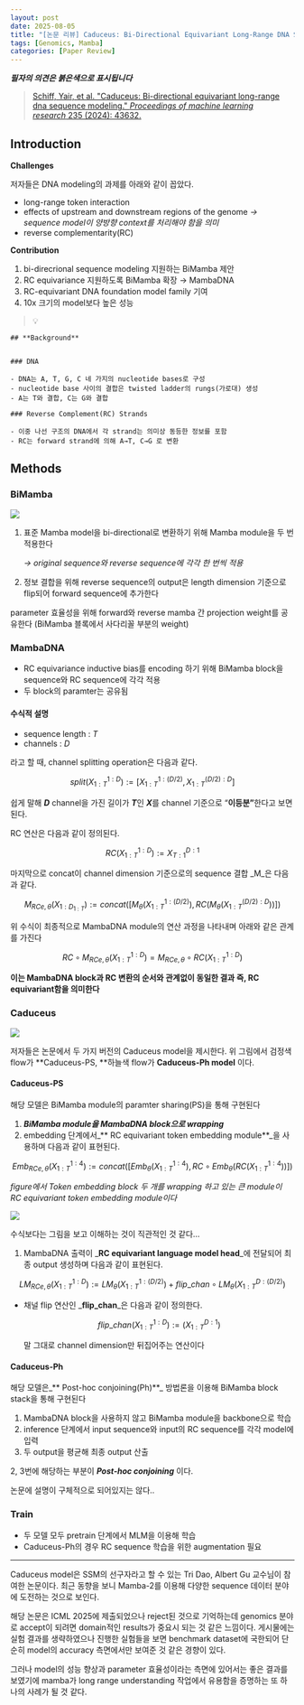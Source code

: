 ```yaml
---
layout: post
date: 2025-08-05
title: "[논문 리뷰] Caduceus: Bi-Directional Equivariant Long-Range DNA Sequence Modeling"
tags: [Genomics, Mamba]
categories: [Paper Review]
---
```


<span class="notion-red">_**필자의 의견은 붉은색으로 표시됩니다**_</span>


> [Schiff, Yair, et al. "Caduceus: Bi-directional equivariant long-range dna sequence modeling." ](https://pmc.ncbi.nlm.nih.gov/articles/PMC12189541/)[_Proceedings of machine learning research_](https://pmc.ncbi.nlm.nih.gov/articles/PMC12189541/)[ 235 (2024): 43632.](https://pmc.ncbi.nlm.nih.gov/articles/PMC12189541/)



## Introduction


**Challenges**


저자들은 DNA modeling의 과제를 아래와 같이 꼽았다.

- long-range token interaction
- effects of upstream and downstream regions of the genome 
_→ sequence model이 양방향 context를 처리해야 함을 의미_
- reverse complementarity(RC)

**Contribution**

1. bi-direcrional sequence modeling 지원하는 BiMamba 제안
1. RC equivariance 지원하도록 BiMamba 확장 → MambaDNA
1. RC-equivariant DNA foundation model family 기여
1. 10x 크기의 model보다 높은 성능

> 💡 


	## **Background**


	### DNA

	- DNA는 A, T, G, C 네 가지의 nucleotide bases로 구성
	- nucleotide base 사이의 결합은 twisted ladder의 rungs(가로대) 생성
	- A는 T와 결합, C는 G와 결합

	### Reverse Complement(RC) Strands

	- 이중 나선 구조의 DNA에서 각 strand는 의미상 동등한 정보를 포함
	- RC는 forward strand에 의해 A→T, C→G 로 변환


## Methods



### BiMamba


![](https://prod-files-secure.s3.us-west-2.amazonaws.com/542b861c-36a8-4051-84e5-8804b6728dba/2c247d59-7815-4980-99f0-8f0d21f445a7/image.png?X-Amz-Algorithm=AWS4-HMAC-SHA256&X-Amz-Content-Sha256=UNSIGNED-PAYLOAD&X-Amz-Credential=ASIAZI2LB4667MKSU3FZ%2F20250819%2Fus-west-2%2Fs3%2Faws4_request&X-Amz-Date=20250819T004037Z&X-Amz-Expires=3600&X-Amz-Security-Token=IQoJb3JpZ2luX2VjEGcaCXVzLXdlc3QtMiJGMEQCIDTnG2YeF%2Bi6M2sYTuIDyodF1xYKmzBpcyqkTo9J4NoVAiBfFYUHwDUWBmpNf7H4avPvxFYfJl8s7oFwIHeNbF6B5iqIBAiw%2F%2F%2F%2F%2F%2F%2F%2F%2F%2F8BEAAaDDYzNzQyMzE4MzgwNSIMWpdLwbXjPSz4R3FkKtwD4vY2CeIboa3I62p32qoWRfaZ6lj%2BpPfgrgQlYU6eAGoVjsR%2F3EbBapfF5dgJ55U%2BX2RUUOPmAZIs6nqUZMpcN2gKrSAPZ3Tr%2F7QfbG56GKwRv4b%2F6tr%2FJRwBZ2le9%2B%2FdLjVen1tLrUnW7kcj914A1OSKTQyIjbYdqCbTUZuvITF%2FiX0OmDnBVVGtScDLdPk6AG8IZ9LK4YgN%2FVHRqQ8Qbw8hOsRPg4sCinG6orvLGaNCKGE%2F8%2FMe19vtHwuVNEGVWbLJ4lXMzgDH82YI6l8A6JFhQwQoWynKAPSv3h6vKdsjy5ac%2BBNbMN2E%2BGeyL1%2FoPCahJu3%2FyPTWeLPYBoM33YNf%2BG6Dc96p%2FV2NVvoYAnvXY%2FKkcbuqceaCvCQRtlsdRU6DaoMjPc8UTMnPasfB%2Bu9wOh6LKUqght00V1InVnupOm8tMctG1qyVkBMiRByulfTkFGiGvS1oGpmBDvf4%2B2whGb7jLt8G0PjPR7qXB9gm0oGD%2BXh7z5KP2woJ49%2BbqUDh9vehvWA4EHmN1EYSBb%2F8oDYMSKSKUy5QpDOYENLm3KmWXm4JNBekSAUNSrZEKnNXSTBOPh2tnugUC7SBDkGjsa9QW1%2FchqVWEFEVDZZcoUadimagNWetE5Iw3OeOxQY6pgHLmHWzQUypZB59fHt1awU%2FEzAblU4xAx4u%2Fp%2B2Ev7UdjSLV0apLQvNWSCnmKrgh5apEdkc1%2FDiqs%2B%2BpnKTYHqaeH0MQ6j1gGuxq3mjvuUtOa4fspKichDlOw6iTQb4e%2FHsrHJhSuhP%2FLTpBAo7cfUYrg4hscmdOr0uXvGdlAzOL7oUYBdU%2FbIs8DvvMeQd0e%2FOu%2BzwLfngHAgUPu3LGygo55%2FWyx41&X-Amz-Signature=2c4fca101a05ac92e37b6ee0ccf6d5e98609a3fa5f1a5c55db8e4c8f33316a2f&X-Amz-SignedHeaders=host&x-amz-checksum-mode=ENABLED&x-id=GetObject)

1. 표준 Mamba model을 bi-directional로 변환하기 위해 Mamba module을 두 번 적용한다

	_→ original sequence와 reverse sequence에 각각 한 번씩 적용_

1. 정보 결합을 위해 reverse sequence의 output은 length dimension 기준으로 flip되어 forward sequence에 추가한다

parameter 효율성을 위해 forward와 reverse mamba 간 projection weight를 공유한다 (BiMamba 블록에서 사다리꼴 부분의 weight)



### MambaDNA

- RC equivariance inductive bias를 encoding 하기 위해 BiMamba block을 sequence와 RC sequence에 각각 적용
- 두 block의 paramter는 공유됨


#### 수식적 설명

- sequence length : _T_
- channels : _D_

라고 할 때,  channel splitting operation은 다음과 같다.


$$
split(X^{1:D}_{1:T}):=[X^{1:(D/2)}_{1:T},X^{(D/2):D}_{1:T}]
$$


<span class="notion-red">쉽게 말해 </span><span class="notion-red">_**D**_</span><span class="notion-red"> channel을 가진 길이가 </span><span class="notion-red">_**T**_</span><span class="notion-red">인 </span><span class="notion-red">_**X**_</span><span class="notion-red">를 channel 기준으로 “</span><span class="notion-red">**이등분”**</span><span class="notion-red">한다고 보면 된다.</span>


RC 연산은 다음과 같이 정의된다.


$$
RC(X^{1:D}_{1:T}):=X^{D:1}_{T:1}
$$


마지막으로 concat이 channel dimension 기준으로의 sequence 결합 _M_은 다음과 같다.


$$
M_{RCe,\theta}(X_{1:D_{1:T}}):=concat([M_{\theta}(X^{1:(D/2)}_{1:T}),RC(M_{\theta}(X^{(D/2):D}_{1:T}))])
$$


위 수식이 최종적으로 MambaDNA module의 연산 과정을 나타내며 아래와 같은 관계를 가진다


$$
RC\circ M_{RCe,\theta}(X^{1:D}_{1:T}) = M_{RCe,\theta} \circ RC(X^{1:D}_{1:T})
$$


**이는 MambaDNA block과 RC 변환의 순서와 관계없이 동일한 결과 즉, RC equivariant함을 의미한다**



### Caduceus


![](https://prod-files-secure.s3.us-west-2.amazonaws.com/542b861c-36a8-4051-84e5-8804b6728dba/f94a60d7-8145-473b-aef9-7c68d3ec604a/image.png?X-Amz-Algorithm=AWS4-HMAC-SHA256&X-Amz-Content-Sha256=UNSIGNED-PAYLOAD&X-Amz-Credential=ASIAZI2LB4667MKSU3FZ%2F20250819%2Fus-west-2%2Fs3%2Faws4_request&X-Amz-Date=20250819T004038Z&X-Amz-Expires=3600&X-Amz-Security-Token=IQoJb3JpZ2luX2VjEGcaCXVzLXdlc3QtMiJGMEQCIDTnG2YeF%2Bi6M2sYTuIDyodF1xYKmzBpcyqkTo9J4NoVAiBfFYUHwDUWBmpNf7H4avPvxFYfJl8s7oFwIHeNbF6B5iqIBAiw%2F%2F%2F%2F%2F%2F%2F%2F%2F%2F8BEAAaDDYzNzQyMzE4MzgwNSIMWpdLwbXjPSz4R3FkKtwD4vY2CeIboa3I62p32qoWRfaZ6lj%2BpPfgrgQlYU6eAGoVjsR%2F3EbBapfF5dgJ55U%2BX2RUUOPmAZIs6nqUZMpcN2gKrSAPZ3Tr%2F7QfbG56GKwRv4b%2F6tr%2FJRwBZ2le9%2B%2FdLjVen1tLrUnW7kcj914A1OSKTQyIjbYdqCbTUZuvITF%2FiX0OmDnBVVGtScDLdPk6AG8IZ9LK4YgN%2FVHRqQ8Qbw8hOsRPg4sCinG6orvLGaNCKGE%2F8%2FMe19vtHwuVNEGVWbLJ4lXMzgDH82YI6l8A6JFhQwQoWynKAPSv3h6vKdsjy5ac%2BBNbMN2E%2BGeyL1%2FoPCahJu3%2FyPTWeLPYBoM33YNf%2BG6Dc96p%2FV2NVvoYAnvXY%2FKkcbuqceaCvCQRtlsdRU6DaoMjPc8UTMnPasfB%2Bu9wOh6LKUqght00V1InVnupOm8tMctG1qyVkBMiRByulfTkFGiGvS1oGpmBDvf4%2B2whGb7jLt8G0PjPR7qXB9gm0oGD%2BXh7z5KP2woJ49%2BbqUDh9vehvWA4EHmN1EYSBb%2F8oDYMSKSKUy5QpDOYENLm3KmWXm4JNBekSAUNSrZEKnNXSTBOPh2tnugUC7SBDkGjsa9QW1%2FchqVWEFEVDZZcoUadimagNWetE5Iw3OeOxQY6pgHLmHWzQUypZB59fHt1awU%2FEzAblU4xAx4u%2Fp%2B2Ev7UdjSLV0apLQvNWSCnmKrgh5apEdkc1%2FDiqs%2B%2BpnKTYHqaeH0MQ6j1gGuxq3mjvuUtOa4fspKichDlOw6iTQb4e%2FHsrHJhSuhP%2FLTpBAo7cfUYrg4hscmdOr0uXvGdlAzOL7oUYBdU%2FbIs8DvvMeQd0e%2FOu%2BzwLfngHAgUPu3LGygo55%2FWyx41&X-Amz-Signature=ab6f0d3635d4b10e2b7bedce8754c86ab5dc2c01859cab808d4d0a5a3f94af1f&X-Amz-SignedHeaders=host&x-amz-checksum-mode=ENABLED&x-id=GetObject)


저자들은 논문에서 두 가지 버전의 Caduceus model을 제시한다. 위 그림에서 검정색 flow가 **Caduceus-PS, **하늘색 flow가 **Caduceus-Ph model** 이다.



#### Caduceus-PS


해당 모델은 BiMamba module의 paramter sharing(PS)을 통해 구현된다

1. _**BiMamba module을 MambaDNA block으로 wrapping**_
1. embedding 단계에서_** RC equivariant token embedding module**_을 사용하며 다음과 같이 표현된다.

$$
Emb_{RCe,\theta}(X^{1:4}_{1:T}):=concat([Emb_{\theta}(X^{1:4}_{1:T}),RC \circ Emb_{\theta}(RC(X^{1:4}_{1:T}))])
$$


_figure에서 Token embedding block 두 개를 wrapping 하고 있는 큰 module이 RC equivariant token embedding module이다_


![](https://prod-files-secure.s3.us-west-2.amazonaws.com/542b861c-36a8-4051-84e5-8804b6728dba/b175e4da-71eb-4e91-8c23-a06dabe673c9/image.png?X-Amz-Algorithm=AWS4-HMAC-SHA256&X-Amz-Content-Sha256=UNSIGNED-PAYLOAD&X-Amz-Credential=ASIAZI2LB4667MKSU3FZ%2F20250819%2Fus-west-2%2Fs3%2Faws4_request&X-Amz-Date=20250819T004038Z&X-Amz-Expires=3600&X-Amz-Security-Token=IQoJb3JpZ2luX2VjEGcaCXVzLXdlc3QtMiJGMEQCIDTnG2YeF%2Bi6M2sYTuIDyodF1xYKmzBpcyqkTo9J4NoVAiBfFYUHwDUWBmpNf7H4avPvxFYfJl8s7oFwIHeNbF6B5iqIBAiw%2F%2F%2F%2F%2F%2F%2F%2F%2F%2F8BEAAaDDYzNzQyMzE4MzgwNSIMWpdLwbXjPSz4R3FkKtwD4vY2CeIboa3I62p32qoWRfaZ6lj%2BpPfgrgQlYU6eAGoVjsR%2F3EbBapfF5dgJ55U%2BX2RUUOPmAZIs6nqUZMpcN2gKrSAPZ3Tr%2F7QfbG56GKwRv4b%2F6tr%2FJRwBZ2le9%2B%2FdLjVen1tLrUnW7kcj914A1OSKTQyIjbYdqCbTUZuvITF%2FiX0OmDnBVVGtScDLdPk6AG8IZ9LK4YgN%2FVHRqQ8Qbw8hOsRPg4sCinG6orvLGaNCKGE%2F8%2FMe19vtHwuVNEGVWbLJ4lXMzgDH82YI6l8A6JFhQwQoWynKAPSv3h6vKdsjy5ac%2BBNbMN2E%2BGeyL1%2FoPCahJu3%2FyPTWeLPYBoM33YNf%2BG6Dc96p%2FV2NVvoYAnvXY%2FKkcbuqceaCvCQRtlsdRU6DaoMjPc8UTMnPasfB%2Bu9wOh6LKUqght00V1InVnupOm8tMctG1qyVkBMiRByulfTkFGiGvS1oGpmBDvf4%2B2whGb7jLt8G0PjPR7qXB9gm0oGD%2BXh7z5KP2woJ49%2BbqUDh9vehvWA4EHmN1EYSBb%2F8oDYMSKSKUy5QpDOYENLm3KmWXm4JNBekSAUNSrZEKnNXSTBOPh2tnugUC7SBDkGjsa9QW1%2FchqVWEFEVDZZcoUadimagNWetE5Iw3OeOxQY6pgHLmHWzQUypZB59fHt1awU%2FEzAblU4xAx4u%2Fp%2B2Ev7UdjSLV0apLQvNWSCnmKrgh5apEdkc1%2FDiqs%2B%2BpnKTYHqaeH0MQ6j1gGuxq3mjvuUtOa4fspKichDlOw6iTQb4e%2FHsrHJhSuhP%2FLTpBAo7cfUYrg4hscmdOr0uXvGdlAzOL7oUYBdU%2FbIs8DvvMeQd0e%2FOu%2BzwLfngHAgUPu3LGygo55%2FWyx41&X-Amz-Signature=77e69694c3fb93364474531e3d4ed0e2689fbf5e1af4ddfc8727892ec6f51392&X-Amz-SignedHeaders=host&x-amz-checksum-mode=ENABLED&x-id=GetObject)


<span class="notion-red">수식보다는 그림을 보고 이해하는 것이 직관적인 것 같다…</span>

1. MambaDNA 출력이 _**RC equivariant language model head**_에 전달되어 최종 output 생성하며 다음과 같이 표현된다.

$$
LM_{RCe,\theta}(X^{1:D}_{1:T}):= LM_{\theta}(X^{1:(D/2)}_{1:T})+flip\_chan\circ LM_{\theta}(X^{D:(D/2)}_{1:T})
$$

- 채널 flip 연산인 _**flip\_chan**_은 다음과 같이 정의한다.

	$$
	flip\_chan(X^{1:D}_{1:T}):=(X^{D:1}_{1:T})
	$$


	말 그대로 channel dimension만 뒤집어주는 연산이다



#### Caduceus-Ph


해당 모델은_** Post-hoc conjoining(Ph)**_ 방법론을 이용해 BiMamba block stack을 통해 구현된다

1. MambaDNA block을 사용하지 않고 BiMamba module을 backbone으로 학습
1. inference 단계에서 input sequence와 input의 RC sequence를 각각 model에 입력
1. 두 output을 평균해 최종 output 산출

2, 3번에 해당하는 부분이 _**Post-hoc conjoining**_ 이다.


<span class="notion-red">논문에 설명이 구체적으로 되어있지는 않다..</span>



### Train

- 두 모델 모두 pretrain 단계에서 MLM을 이용해 학습
- Caduceus-Ph의 경우 RC sequence 학습을 위한 augmentation 필요

---


<span class="notion-red">Caduceus model은 SSM의 선구자라고 할 수 있는 Tri Dao, Albert Gu 교수님이 참여한 논문이다. 최근 동향을 보니 Mamba-2를 이용해 다양한 sequence 데이터 분야에 도전하는 것으로 보인다.</span>


<span class="notion-red">해당 논문은 ICML 2025에 제출되었으나 reject된 것으로 기억하는데 genomics 분야로 accept이 되려면 domain적인 results가 중요시 되는 것 같은 느낌이다. 게시물에는 실험 결과를 생략하였으나 진행한 실험들을 보면 benchmark dataset에 국한되어 단순히 model의 accuracy 측면에서만 보여준 것 같은 경향이 있다.</span>


<span class="notion-red">그러나 model의 성능 향상과 parameter 효율성이라는 측면에 있어서는 좋은 결과를 보였기에 mamba가 long range understanding 작업에서 유용함을 증명하는 또 하나의 사례가 될 것 같다.</span>

